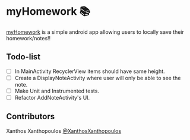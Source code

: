 # myHomework  :books:

[myHomework](https://play.google.com/store/apps/details?id=com.tutorial.androiddreamer.myhomework&hl=en) is a simple android app allowing users to locally save their homework/notes!!

## Todo-list
- [ ] In MainActivity RecyclerView items should have same height.
- [ ] Create a DisplayNoteActivity where user will only be able to see the note.
- [ ] Make Unit and Instrumented tests.
- [ ] Refactor AddNoteActivity's UI.

## Contributors
Xanthos Xanthopoulos [@XanthosXanthopoulos](https://github.com/XanthosXanthopoulos)



